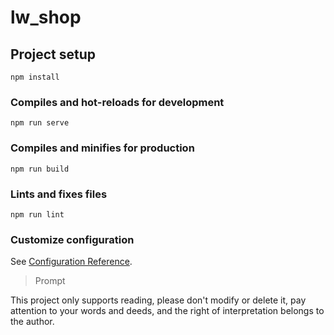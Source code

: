 # lw_shop

## Project setup
```
npm install
```

### Compiles and hot-reloads for development
```
npm run serve
```

### Compiles and minifies for production
```
npm run build
```

### Lints and fixes files
```
npm run lint
```

### Customize configuration
See [Configuration Reference](https://cli.vuejs.org/config/).


> Prompt


This project only supports reading, please don't modify or delete it, pay attention to your words and deeds, and the right of interpretation belongs to the author.
